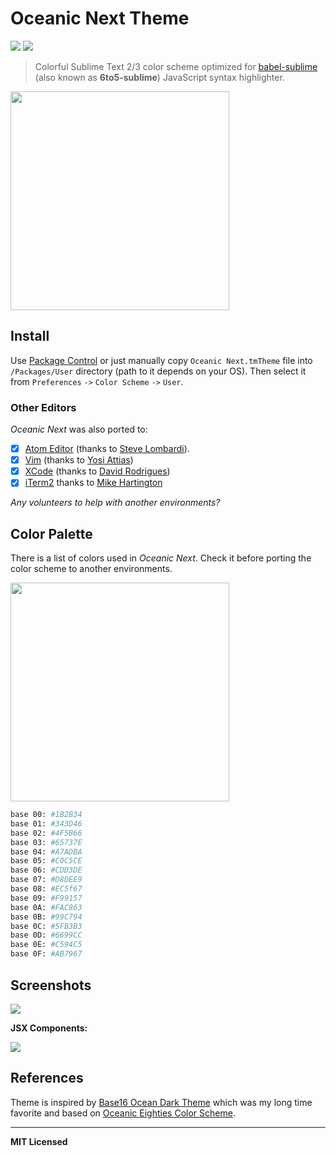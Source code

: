 # Oceanic Next Theme

[![](https://img.shields.io/github/tag/voronianski/oceanic-next-theme.svg)](https://github.com/voronianski/oceanic-next-theme/tags)
[![](https://packagecontrol.herokuapp.com/downloads/Oceanic%20Next%20Color%20Scheme.svg?color=50C32E)](https://packagecontrol.io/packages/Oceanic%20Next%20Color%20Scheme)

> Colorful Sublime Text 2/3 color scheme optimized for [babel-sublime](https://github.com/babel/babel-sublime) (also known as **6to5-sublime**) JavaScript syntax highlighter.

[<img src="https://dl.dropboxusercontent.com/u/100463011/oceanic-next-theme.png" width="350" />](https://dribbble.com/shots/1921103-Oceanic-Next-Theme)

## Install

Use [Package Control](https://packagecontrol.io/packages/Oceanic%20Next%20Color%20Scheme) or just manually copy `Oceanic Next.tmTheme` file into `/Packages/User` directory (path to it depends on your OS). Then select it from `Preferences` `->` `Color Scheme` `->` `User`.

### Other Editors

_Oceanic Next_ was also ported to:

- [x] [Atom Editor](https://atom.io/themes/oceanic-next) (thanks to [Steve Lombardi](https://github.com/smlombardi)).
- [x] [Vim](https://github.com/yosiat/oceanic-next-vim) (thanks to [Yosi Attias](https://github.com/yosiat))
- [x] [XCode](https://github.com/dmcrodrigues/Oceanic-Next-Xcode-Theme) (thanks to [David Rodrigues](https://github.com/dmcrodrigues))
- [x] [iTerm2](https://github.com/mhartington/oceanic-next-iterm) thanks to [Mike Hartington](https://github.com/mhartington)

_Any volunteers to help with another environments?_

## Color Palette

There is a list of colors used in _Oceanic Next_. Check it before porting the color scheme to another environments.

<img src="https://raw.githubusercontent.com/voronianski/oceanic-next-theme/master/colors.png" width="350" />

```bash
base 00: #1B2B34
base 01: #343D46
base 02: #4F5B66
base 03: #65737E
base 04: #A7ADBA
base 05: #C0C5CE
base 06: #CDD3DE
base 07: #D8DEE9
base 08: #EC5f67
base 09: #F99157
base 0A: #FAC863
base 0B: #99C794
base 0C: #5FB3B3
base 0D: #6699CC
base 0E: #C594C5
base 0F: #AB7967
```

## Screenshots

![](https://raw.githubusercontent.com/voronianski/oceanic-next-theme/master/screenshots/extended-class.png)

**JSX Components:**

![](https://raw.githubusercontent.com/voronianski/oceanic-next-theme/master/screenshots/jsx-component.png)

## References

Theme is inspired by [Base16 Ocean Dark Theme](https://github.com/carloe/spacegray-base16-ocean-dark) which was my long time favorite and based on [Oceanic Eighties Color Scheme](https://github.com/memco/Oceanic-tmTheme).

---

**MIT Licensed**
